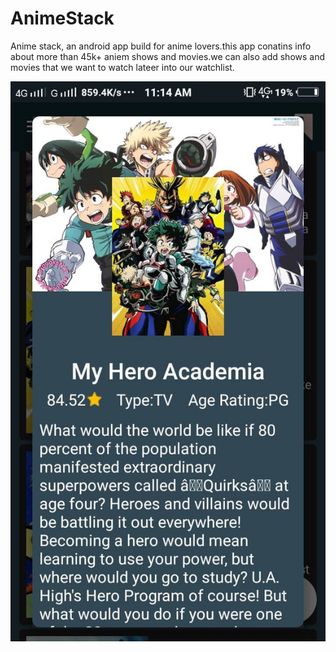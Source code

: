 # AnimeStack
Anime stack, an android app build for anime lovers.this app conatins info about more than 45k+ aniem shows and movies.we can also add shows and movies that we want to watch lateer into our watchlist.


![Alt text](Screenshots/screenshot4.jpg?raw=true "Optional Title")
